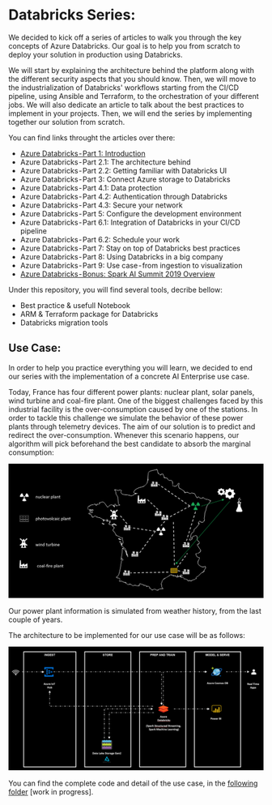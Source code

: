 # Databricks Series:

We decided to kick off a series of articles to walk you through the key concepts of Azure Databricks. Our goal is to help you from scratch to deploy your solution in production using Databricks.

We will start by explaining the architecture behind the platform along with the different security aspects that you should know. Then, we will move to the industrialization of Databricks' workflows starting from the CI/CD pipeline, using Ansible and Terraform, to the orchestration of your different jobs. We will also dedicate an article to talk about the best practices to implement in your projects.
Then, we will end the series by implementing together our solution from scratch.

You can find links throught the articles over there:
* [Azure Databricks - Part 1: Introduction]()
* Azure Databricks - Part 2.1: The architecture behind
* Azure Databricks - Part 2.2: Getting familiar with Databricks UI
* Azure Databricks - Part 3: Connect Azure storage to Databricks
* Azure Databricks - Part 4.1: Data protection
* Azure Databricks - Part 4.2: Authentication through Databricks
* Azure Databricks - Part 4.3: Secure your network
* Azure Databricks - Part 5: Configure the development environment
* Azure Databricks - Part 6.1: Integration of Databricks in your CI/CD pipeline
* Azure Databricks - Part 6.2: Schedule your work
* Azure Databricks - Part 7: Stay on top of Databricks best practices
* Azure Databricks - Part 8: Using Databricks in a big company
* Azure Databricks - Part 9: Use case - from ingestion to visualization
* [Azure Databricks - Bonus: Spark AI Summit 2019 Overview](https://medium.com/datalex/spark-ai-summit-2019-overview-b001a546bdef)

Under this repository, you will find several tools, decribe bellow:
* Best practice & usefull Notebook
* ARM & Terraform package for Databricks
* Databricks migration tools


## Use Case:

In order to help you practice everything you will learn, we decided to end our series with the implementation of a concrete AI Enterprise use case.

Today, France has four different power plants: nuclear plant, solar panels, wind turbine and coal-fire plant. One of the biggest challenges faced by this industrial facility is the over-consumption caused by one of the stations.
In order to tackle this challenge we simulate the behavior of these power plants through telemetry devices.
The aim of our solution is to predict and redirect the over-consumption. Whenever this scenario happens, our algorithm will pick beforehand the best candidate to absorb the marginal consumption:

![Use case](./images/use_case.PNG)


Our power plant information is simulated from weather history, from the last couple of years.

The architecture to be implemented for our use case will be as follows:

![Architecture's use case](./images/architecture_use_case.PNG)

You can find the complete code and detail of the use case, in the [following folder](./use-case) [work in progress].
